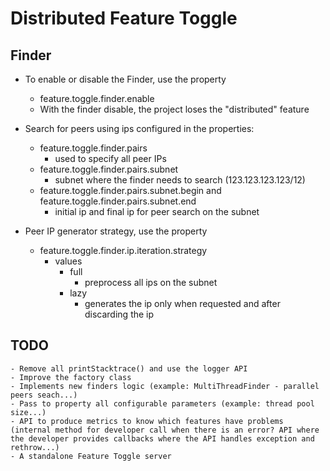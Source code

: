 
# Distributed Feature Toggle

## Finder

 - To enable or disable the Finder, use the property
    - feature.toggle.finder.enable
    - With the finder disable, the project loses the "distributed" feature

 - Search for peers using ips configured in the properties:
    - feature.toggle.finder.pairs  
        - used to specify all peer IPs
    - feature.toggle.finder.pairs.subnet  
        - subnet where the finder needs to search (123.123.123.123/12)
    - feature.toggle.finder.pairs.subnet.begin and feature.toggle.finder.pairs.subnet.end
        - initial ip and final ip for peer search on the subnet
 - Peer IP generator strategy, use the property
    - feature.toggle.finder.ip.iteration.strategy
        - values
            - full
                - preprocess all ips on the subnet
            - lazy
                - generates the ip only when requested and after discarding the ip
                

## TODO
    
    - Remove all printStacktrace() and use the logger API
    - Improve the factory class
    - Implements new finders logic (example: MultiThreadFinder - parallel peers seach...)
    - Pass to property all configurable parameters (example: thread pool size...)
    - API to produce metrics to know which features have problems (internal method for developer call when there is an error? API where the developer provides callbacks where the API handles exception and rethrow...)
    - A standalone Feature Toggle server